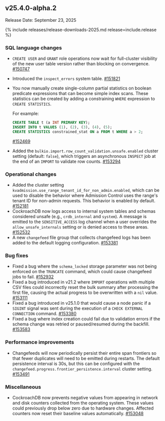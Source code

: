 ## v25.4.0-alpha.2

Release Date: September 23, 2025

{% include releases/release-downloads-2025.md release=include.release %}

<h3 id="v25-4-0-alpha-2-sql-language-changes">SQL language changes</h3>

- `CREATE USER` and `GRANT` role operations now wait for full-cluster visibility of the new user table version rather than blocking on convergence. [#150747][#150747]
- Introduced the `inspect_errors` system table. [#151821][#151821]
- You now manually create single-column partial statistics on boolean predicate expressions that can become simple index scans. These statistics can be created by adding a constraining `WHERE` expression to `CREATE STATISTICS`.
  
  For example:
  
  ~~~ sql
  CREATE TABLE t (a INT PRIMARY KEY);
  INSERT INTO t VALUES (1), (2), (3), (4), (5);
  CREATE STATISTICS constrained_stat ON a FROM t WHERE a > 2;
  ~~~
  [#152469][#152469]
  
- Added the `bulkio.import.row_count_validation.unsafe.enabled` cluster setting (default: `false`), which triggers an asynchronous `INSPECT` job at the end of an `IMPORT` to validate row counts. [#153294][#153294]

<h3 id="v25-4-0-alpha-2-operational-changes">Operational changes</h3>

- Added the cluster setting `kvadmission.use_range_tenant_id_for_non_admin.enabled`, which can be used to disable the behavior where Admission Control uses the range's tenant ID for non-admin requests. This behavior is enabled by default. [#152181][#152181]
- CockroachDB now logs access to internal system tables and schemas considered unsafe (e.g., `crdb_internal` and `system`). A message is emitted to the `SENSITIVE_ACCESS` log channel when a user overrides the `allow_unsafe_internals` setting or is denied access to these areas. [#152532][#152532]
- A new `changefeed` file group that collects
  changefeed logs has been added to the default logging configuration. [#153381][#153381]

<h3 id="v25-4-0-alpha-2-bug-fixes">Bug fixes</h3>

- Fixed a bug where the `schema_locked` storage parameter was not being enforced on the `TRUNCATE` command, which could cause changefeed jobs to fail. [#152932][#152932]
- Fixed a bug introduced in v21.2 where `IMPORT` operations with multiple CSV files could incorrectly reset the bulk summary after processing the first file, causing the actual progress to be overwritten with a `nil` value. [#153111][#153111]
- Fixed a bug introduced in v25.1.0 that would
  cause a node panic if a `SIGINT` signal was sent during the execution of
  a `CHECK EXTERNAL CONNECTION` command. [#153380][#153380]
- Fixed a bug where index creation could fail due to validation errors if the schema change was retried or paused/resumed during the backfill. [#153583][#153583]

<h3 id="v25-4-0-alpha-2-performance-improvements">Performance improvements</h3>

- Changefeeds will now
  periodically persist their entire span frontiers so that
  fewer duplicates will need to be emitted during restarts.
  The default persistence interval is 30s, but this can be
  configured with the `changefeed.progress.frontier_persistence.interval`
  cluster setting. [#153491][#153491]

<h3 id="v25-4-0-alpha-2-miscellaneous">Miscellaneous</h3>

- CockroachDB now prevents negative values from appearing in network and disk counters collected from the operating system. These values could previously drop below zero due to hardware changes. Affected counters now reset their baseline values automatically. [#153048][#153048]


[#153111]: https://github.com/cockroachdb/cockroach/pull/153111
[#153583]: https://github.com/cockroachdb/cockroach/pull/153583
[#150747]: https://github.com/cockroachdb/cockroach/pull/150747
[#151821]: https://github.com/cockroachdb/cockroach/pull/151821
[#153294]: https://github.com/cockroachdb/cockroach/pull/153294
[#152532]: https://github.com/cockroachdb/cockroach/pull/152532
[#153380]: https://github.com/cockroachdb/cockroach/pull/153380
[#153491]: https://github.com/cockroachdb/cockroach/pull/153491
[#153048]: https://github.com/cockroachdb/cockroach/pull/153048
[#152469]: https://github.com/cockroachdb/cockroach/pull/152469
[#152181]: https://github.com/cockroachdb/cockroach/pull/152181
[#153381]: https://github.com/cockroachdb/cockroach/pull/153381
[#152932]: https://github.com/cockroachdb/cockroach/pull/152932
